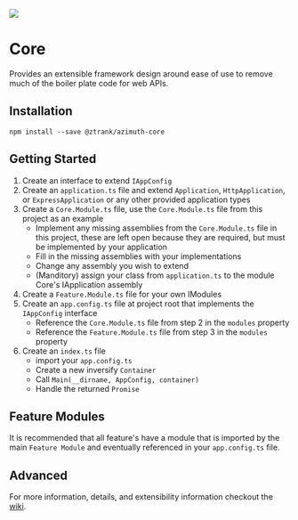 ![](https://github.com/ztrank/azimuth-api/workflows/Unit%20Tests/badge.svg)
# Core
Provides an extensible framework design around ease of use to remove much of the boiler plate code for web APIs.

## Installation
`npm install --save @ztrank/azimuth-core`

## Getting Started
1. Create an interface to extend `IAppConfig`
1. Create an `application.ts` file and extend `Application`, `HttpApplication`, or `ExpressApplication` or any other provided application types
1. Create a `Core.Module.ts` file, use the `Core.Module.ts` file from this project as an example
   - Implement any missing assemblies from the `Core.Module.ts` file in this project, these are left open because they are required, but must be implemented by your application
   - Fill in the missing assemblies with your implementations
   - Change any assembly you wish to extend
   - (Manditory) assign your class from `application.ts` to the module Core's IApplication assembly
1. Create a `Feature.Module.ts` file for your own IModules
1. Create an `app.config.ts` file at project root that implements the `IAppConfig` interface
   - Reference the `Core.Module.ts` file from step 2 in the `modules` property
   - Reference the `Feature.Module.ts` file from step 3 in the `modules` property
1. Create an `index.ts` file
   - import your `app.config.ts`
   - Create a new inversify `Container`
   - Call `Main(__dirname, AppConfig, container)`
   - Handle the returned `Promise`

## Feature Modules
It is recommended that all feature's have a module that is imported by the main `Feature Module` and eventually referenced in your `app.config.ts` file.

## Advanced

For more information, details, and extensibility information checkout the [wiki](https://github.com/ztrank/azimuth-core.wiki.git).

